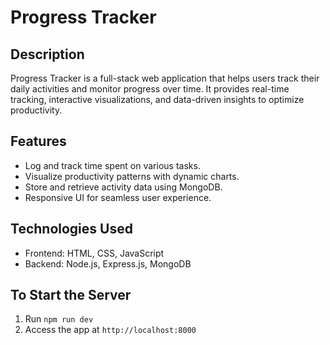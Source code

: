 # Progress Tracker

## Description
Progress Tracker is a full-stack web application that helps users track their daily activities and monitor progress over time. It provides real-time tracking, interactive visualizations, and data-driven insights to optimize productivity.

## Features
- Log and track time spent on various tasks.
- Visualize productivity patterns with dynamic charts.
- Store and retrieve activity data using MongoDB.
- Responsive UI for seamless user experience.

## Technologies Used
- Frontend: HTML, CSS, JavaScript
- Backend: Node.js, Express.js, MongoDB

## To Start the Server
1. Run `npm run dev`
2. Access the app at `http://localhost:8000`


